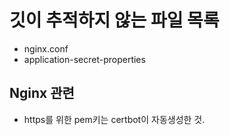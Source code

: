 # 깃이 추적하지 않는 파일 목록

- nginx.conf
- application-secret-properties


## Nginx 관련

- https를 위한 pem키는 certbot이 자동생성한 것.